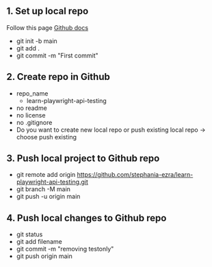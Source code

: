 ## 1. Set up local repo
Follow this page [Github docs](https://docs.github.com/en/migrations/importing-source-code/using-the-command-line-to-import-source-code/adding-locally-hosted-code-to-github#initializing-a-git-repository)
- git init -b main
- git add .
- git commit -m "First commit"

## 2. Create repo in Github
- repo_name
    - learn-playwright-api-testing
- no readme 
- no license
- no .gitignore
- Do you want to create new local repo or push existing local repo -> choose push existing


## 3. Push local project to Github repo
- git remote add origin https://github.com/stephania-ezra/learn-playwright-api-testing.git
- git branch -M main
- git push -u origin main


## 4. Push local changes to Github repo
- git status
- git add filename
- git commit -m "removing testonly"
- git push origin main